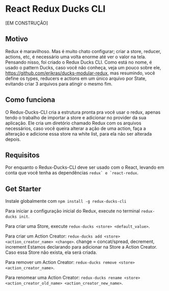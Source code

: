 # React Redux Ducks CLI

[EM CONSTRUÇÃO]

## Motivo
Redux é maravilhoso. Mas é muito chato configurar; criar a store, reducer, actions, etc, é necessário uma volta enorme até ver o valor na tela. Pensando nisso, foi criado o Redux Ducks CLI. Como está no nome, é usado o pattern Ducks, caso você não conheça, veja um pouco sobre ele, https://github.com/erikras/ducks-modular-redux, mas resumindo, você define os types, reducers e actions em um único arquivo por State, evitando criar 3 arquivos para atingir o mesmo fim.

## Como funciona
O Redux-Ducks-CLI cria a estrutura pronta pra você usar o redux, apenas tendo o trabalho de importar a store e adicionar no provider da sua aplicação. Ele cria um diretório chamado Redux com os arquivos necessários, caso você queira alterar a ação de uma action, faça a alteração e adicione essa store na white list, para ela não ser alterada depois.

## Requisitos
Por enquanto o Redux-Ducks-CLI deve ser usado com o React, levando em conta que você tenha as dependências
```redux` e `react-redux```.

## Get Starter
Instale globalmente com
```npm install -g redux-ducks-cli```

Para iniciar a configuração inicial do Redux, execute no terminal
```redux-ducks init```.

Para criar uma Store, execute
```redux-ducks <store> <default_value>```.

Para criar um Action Creator:
```redux-ducks add <store> <action_creator_name> <change>```.
change = concat/spread, decrement, increment
Estamos declarando para adicionar na Store a Action Creator. Caso essa Store não exista, ela será criada.

Para remover um Action Creator:
```redux-ducks remove <store> <action_creator_name>```.

Para renomear uma Action Creator:
```redux-ducks rename <store> <action_creator_old_name> <action_creator_new_name>```.
